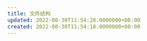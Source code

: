```yaml
---
title: 文件结构
updated: 2022-08-30T11:54:28.0000000+08:00
created: 2022-08-30T11:54:18.0000000+08:00
---
```


